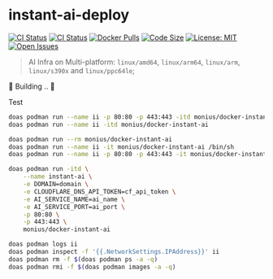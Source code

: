# instant-ai-deploy

[![CI Status](https://github.com/AUTOM77/Docker-instant-ai/workflows/build/badge.svg)](https://github.com/AUTOM77/Docker-instant-ai/actions?query=workflow:build)
[![CI Status](https://github.com/AUTOM77/Docker-instant-ai/workflows/verify/badge.svg)](https://github.com/AUTOM77/Docker-instant-ai/actions?query=workflow:verify)
[![Docker Pulls](https://flat.badgen.net/docker/pulls/monius/docker-instant-ai)](https://hub.docker.com/r/monius/docker-instant-ai)
[![Code Size](https://img.shields.io/github/languages/code-size/AUTOM77/Docker-instant-ai)](https://github.com/AUTOM77/Docker-instant-ai)
[![License: MIT](https://img.shields.io/badge/License-MIT-blue.svg)](./LICENSE)
[![Open Issues](https://img.shields.io/github/issues/AUTOM77/Docker-instant-ai)](https://github.com/AUTOM77/Docker-instant-ai/issues)

> AI Infra on Multi-platform: `linux/amd64`, `linux/arm64`, `linux/arm`, `linux/s390x` and `linux/ppc64le`;

🚧 Building .. 🚧

Test
```sh
doas podman run --name ii -p 80:80 -p 443:443 -itd monius/docker-instant-ai
doas podman run --name ii -itd monius/docker-instant-ai
```

```bash
doas podman run --rm monius/docker-instant-ai 
doas podman run --name ii -it monius/docker-instant-ai /bin/sh
doas podman run --name ii -p 80:80 -p 443:443 -it monius/docker-instant-ai /bin/sh

doas podman run -itd \
    --name instant-ai \
    -e DOMAIN=domain \
    -e CLOUDFLARE_DNS_API_TOKEN=cf_api_token \
    -e AI_SERVICE_NAME=ai_name \
    -e AI_SERVICE_PORT=ai_port \
    -p 80:80 \
    -p 443:443 \
    monius/docker-instant-ai

doas podman logs ii
doas podman inspect -f '{{.NetworkSettings.IPAddress}}' ii
doas podman rm -f $(doas podman ps -a -q) 
doas podman rmi -f $(doas podman images -a -q)
```